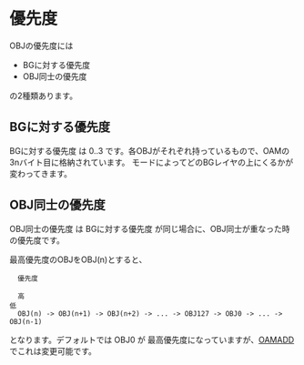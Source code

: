 # 優先度

OBJの優先度には

- BGに対する優先度
- OBJ同士の優先度

の2種類あります。

## BGに対する優先度

BGに対する優先度 は 0..3 です。各OBJがそれぞれ持っているもので、OAMの3nバイト目に格納されています。 モードによってどのBGレイヤの上にくるかが変わってきます。

## OBJ同士の優先度

OBJ同士の優先度 は BGに対する優先度 が同じ場合に、OBJ同士が重なった時の優先度です。

最高優先度のOBJをOBJ(n)とすると、

```
  優先度
  
  高                                                                       低
  OBJ(n) -> OBJ(n+1) -> OBJ(n+2) -> ... -> OBJ127 -> OBJ0 -> ... -> OBJ(n-1)
```

となります。デフォルトでは OBJ0 が 最高優先度になっていますが、[OAMADD](../../memory/oam.md) でこれは変更可能です。

